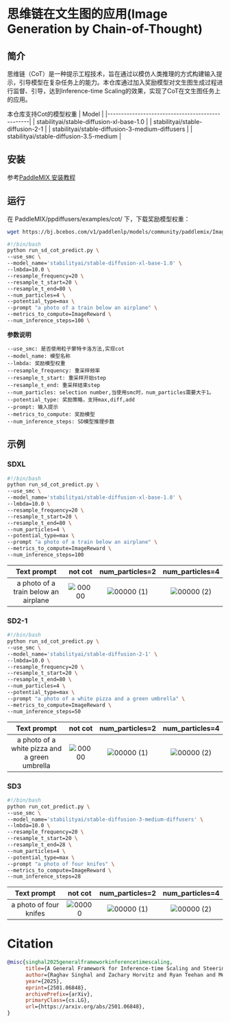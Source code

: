 # 思维链在文生图的应用(Image Generation by Chain-of-Thought)
## 简介

思维链（CoT）是一种提示工程技术，旨在通过以模仿人类推理的方式构建输入提示，引导模型在复杂任务上的能力。本仓库通过加入奖励模型对文生图生成过程进行监督、引导，达到Inference-time Scaling的效果，实现了CoT在文生图任务上的应用。


本仓库支持Cot的模型权重
| Model                                           |
|-------------------------------------------------|
| stabilityai/stable-diffusion-xl-base-1.0        |
| stabilityai/stable-diffusion-2-1                |
| stabilityai/stable-diffusion-3-medium-diffusers |
| stabilityai/stable-diffusion-3.5-medium         |

## 安装
参考[PaddleMIX 安装教程](../../../README.md#3-‼️安装paddlepaddle)

## 运行
在 PaddleMIX/ppdiffusers/examples/cot/ 下，下载奖励模型权重：
```bash
wget https://bj.bcebos.com/v1/paddlenlp/models/community/paddlemix/ImageReward.pdparams
```

```bash
#!/bin/bash
python run_sd_cot_predict.py \
--use_smc \
--model_name='stabilityai/stable-diffusion-xl-base-1.0' \
--lmbda=10.0 \
--resample_frequency=20 \
--resample_t_start=20 \
--resample_t_end=80 \
--num_particles=4 \
--potential_type=max \
--prompt "a photo of a train below an airplane" \
--metrics_to_compute=ImageReward \
--num_inference_steps=100 \

```

**参数说明**
```
--use_smc: 是否使用粒子蒙特卡洛方法,实现cot
--model_name: 模型名称
--lmbda: 奖励模型权重
--resample_frequency: 重采样频率
--resample_t_start: 重采样开始step
--resample_t_end: 重采样结束step
--num_particles: selection number,当使用smc时，num_particles需要大于1。
--potential_type: 奖励策略，支持max,diff,add
--prompt: 输入提示
--metrics_to_compute: 奖励模型
--num_inference_steps: SD模型推理步数

```


## 示例

### SDXL

```bash
#!/bin/bash
python run_sd_cot_predict.py \
--use_smc \
--model_name='stabilityai/stable-diffusion-xl-base-1.0' \
--lmbda=10.0 \
--resample_frequency=20 \
--resample_t_start=20 \
--resample_t_end=80 \
--num_particles=4 \
--potential_type=max \
--prompt "a photo of a train below an airplane" \
--metrics_to_compute=ImageReward \
--num_inference_steps=100
```

<div align="center">

| Text prompt | not cot | num_particles=2 | num_particles=4 |
|:----:|:----:|:----:|:----:|
| a photo of a train below an airplane|![00000](https://github.com/user-attachments/assets/096058b1-88b5-45a1-9f5b-2fed3d44691f) |![00000 (1)](https://github.com/user-attachments/assets/0e26af2c-99bb-4ab6-a8db-eb60dd16c027) |![00000 (2)](https://github.com/user-attachments/assets/7a0b750e-8f04-4015-b107-a57923269223) |
</div>



### SD2-1

```bash
#!/bin/bash
python run_sd_cot_predict.py \
--use_smc \
--model_name='stabilityai/stable-diffusion-2-1' \
--lmbda=10.0 \
--resample_frequency=20 \
--resample_t_start=20 \
--resample_t_end=80 \
--num_particles=4 \
--potential_type=max \
--prompt "a photo of a white pizza and a green umbrella" \
--metrics_to_compute=ImageReward \
--num_inference_steps=50
```

<div align="center">

| Text prompt | not cot | num_particles=2 | num_particles=4 |
|:----:|:----:|:----:|:----:|
|a photo of a white pizza and a green umbrella |![00000](https://github.com/user-attachments/assets/6579748e-edea-4413-81c5-f6299a515cc6)  | ![00000 (1)](https://github.com/user-attachments/assets/5e2713fa-5b6a-49af-be48-d7221ccc139b) |![00000 (2)](https://github.com/user-attachments/assets/b1c12587-e2de-47b3-bbd5-1f5fbffed78f) |

</div>



### SD3
```bash
#!/bin/bash
python run_cot_predict.py \
--use_smc \
--model_name='stabilityai/stable-diffusion-3-medium-diffusers' \
--lmbda=10.0 \
--resample_frequency=20 \
--resample_t_start=20 \
--resample_t_end=28 \
--num_particles=4 \
--potential_type=max \
--prompt "a photo of four knifes" \
--metrics_to_compute=ImageReward \
--num_inference_steps=28
```

<div align="center">

| Text prompt | not cot | num_particles=2 | num_particles=4 |
|:----:|:----:|:----:|:----:|
| a photo of four knifes|![00000](https://github.com/user-attachments/assets/d43545bb-4eac-42c5-88b5-252d27d89774) |![00000 (1)](https://github.com/user-attachments/assets/207101d4-20fb-4386-835f-e2a18c65544d) | ![00000 (2)](https://github.com/user-attachments/assets/e3ff5a38-3589-4947-a813-35af6090be5e)|
</div>



# Citation

```bibtex
@misc{singhal2025generalframeworkinferencetimescaling,
      title={A General Framework for Inference-time Scaling and Steering of Diffusion Models},
      author={Raghav Singhal and Zachary Horvitz and Ryan Teehan and Mengye Ren and Zhou Yu and Kathleen McKeown and Rajesh Ranganath},
      year={2025},
      eprint={2501.06848},
      archivePrefix={arXiv},
      primaryClass={cs.LG},
      url={https://arxiv.org/abs/2501.06848},
}
